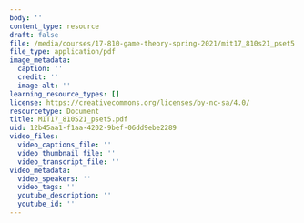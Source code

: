 ```yaml
---
body: ''
content_type: resource
draft: false
file: /media/courses/17-810-game-theory-spring-2021/mit17_810s21_pset5.pdf
file_type: application/pdf
image_metadata:
  caption: ''
  credit: ''
  image-alt: ''
learning_resource_types: []
license: https://creativecommons.org/licenses/by-nc-sa/4.0/
resourcetype: Document
title: MIT17_810S21_pset5.pdf
uid: 12b45aa1-f1aa-4202-9bef-06dd9ebe2289
video_files:
  video_captions_file: ''
  video_thumbnail_file: ''
  video_transcript_file: ''
video_metadata:
  video_speakers: ''
  video_tags: ''
  youtube_description: ''
  youtube_id: ''
---
```


